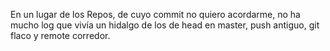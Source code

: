 En un lugar de los Repos,
de cuyo commit no quiero acordarme,
no ha mucho log que vivía
un hidalgo de los de head en master,
push antiguo,
git flaco y remote corredor.